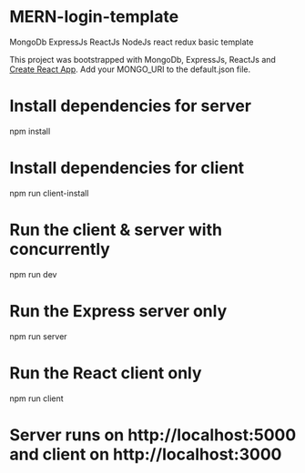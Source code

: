 # MERN-login-template
MongoDb ExpressJs ReactJs NodeJs react redux basic template

This project was bootstrapped with MongoDb, ExpressJs, ReactJs and [Create React App](https://github.com/facebook/create-react-app).
Add your MONGO_URI to the default.json file.

# Install dependencies for server
npm install

# Install dependencies for client
npm run client-install

# Run the client & server with concurrently
npm run dev

# Run the Express server only
npm run server

# Run the React client only
npm run client

# Server runs on http://localhost:5000 and client on http://localhost:3000
